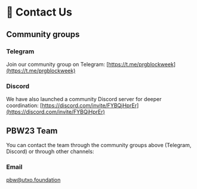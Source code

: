 # 💬 Contact Us

## Community groups

### Telegram

Join our community group on Telegram: [https://t.me/prgblockweek](https://t.me/prgblockweek)

### Discord

We have also launched a community Discord server for deeper coordination: [https://discord.com/invite/FYBQjHprEr](https://discord.com/invite/FYBQjHprEr)

## PBW23 Team

You can contact the team through the community groups above (Telegram, Discord) or through other channels:

### Email

[pbw@utxo.foundation](mailto:pbw@utxo.foundation)

